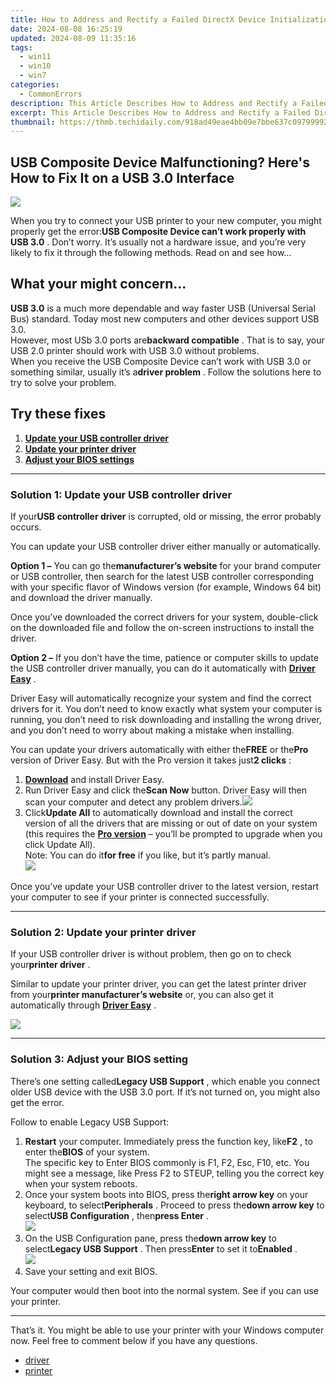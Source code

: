 ```yaml
---
title: How to Address and Rectify a Failed DirectX Device Initialization
date: 2024-08-08 16:25:19
updated: 2024-08-09 11:35:16
tags:
  - win11
  - win10
  - win7
categories:
  - CommonErrors
description: This Article Describes How to Address and Rectify a Failed DirectX Device Initialization
excerpt: This Article Describes How to Address and Rectify a Failed DirectX Device Initialization
thumbnail: https://thmb.techidaily.com/918ad49eae4bb09e7bbe637c097999923379261d114b5800bdb87d98b552aa6d.jpg
---
```


## USB Composite Device Malfunctioning? Here's How to Fix It on a USB 3.0 Interface

![](https://images.drivereasy.com/wp-content/uploads/2018/09/img_5b9a2cf028591.jpg)
  
 When you try to connect your USB printer to your new computer, you might properly get the error:**USB Composite Device can’t work properly with USB 3.0** . Don’t worry. It’s usually not a hardware issue, and you’re very likely to fix it through the following methods. Read on and see how…

## What your might concern…

**USB 3.0** is a much more dependable and way faster USB (Universal Serial Bus) standard. Today most new computers and other devices support USB 3.0.  
 However, most USb 3.0 ports are**backward compatible** . That is to say, your USB 2.0 printer should work with USB 3.0 without problems.  
 When you receive the USB Composite Device can’t work with USB 3.0 or something similar, usually it’s a**driver problem** . Follow the solutions here to try to solve your problem.

## Try these fixes

1. **[Update your USB controller driver](https://tools.techidaily.com/drivereasy/download/)**
2. **[Update your printer driver](https://tools.techidaily.com/drivereasy/download/)**
3. **[Adjust your BIOS settings](https://tools.techidaily.com/drivereasy/download/)**

---

### Solution 1: Update your USB controller driver

 If your**USB controller driver** is corrupted, old or missing, the error probably occurs.

 You can update your USB controller driver either manually or automatically.

**Option 1 –** You can go the**manufacturer’s website** for your brand computer or USB controller, then search for the latest USB controller corresponding with your specific flavor of Windows version (for example, Windows 64 bit) and download the driver manually.

 Once you’ve downloaded the correct drivers for your system, double-click on the downloaded file and follow the on-screen instructions to install the driver.

**Option 2 –** If you don’t have the time, patience or computer skills to update the USB controller driver manually, you can do it automatically with **[Driver Easy](https://tools.techidaily.com/drivereasy/download/)**  .

 Driver Easy will automatically recognize your system and find the correct drivers for it. You don’t need to know exactly what system your computer is running, you don’t need to risk downloading and installing the wrong driver, and you don’t need to worry about making a mistake when installing.

 You can update your drivers automatically with either the**FREE** or the**Pro** version of Driver Easy. But with the Pro version it takes just**2 clicks** :

1. [**Download**](https://tools.techidaily.com/drivereasy/download/) and install Driver Easy.
2. Run Driver Easy and click the**Scan Now** button. Driver Easy will then scan your computer and detect any problem drivers.![](https://images.drivereasy.com/wp-content/uploads/2018/09/img_5b9a2dfa5436f.jpg)
3. Click**Update All** to automatically download and install the correct version of all the drivers that are missing or out of date on your system (this requires the **[Pro version](https://tools.techidaily.com/drivereasy/download/)**  – you’ll be prompted to upgrade when you click Update All).  
 Note: You can do it**for free** if you like, but it’s partly manual.  
![](https://images.drivereasy.com/wp-content/uploads/2018/09/img_5b9a2f7906b8e.jpg)

 Once you’ve update your USB controller driver to the latest version, restart your computer to see if your printer is connected successfully.

---

### Solution 2: Update your printer driver

 If your USB controller driver is without problem, then go on to check your**printer driver** .

 Similar to update your printer driver, you can get the latest printer driver from your**printer manufacturer’s website** or, you can also get it automatically through **[Driver Easy](https://tools.techidaily.com/drivereasy/download/)**  .

![](https://images.drivereasy.com/wp-content/uploads/2018/09/img_5b9a4193324cf.jpg)

---

### Solution 3: Adjust your BIOS setting

 There’s one setting called**Legacy USB Support** , which enable you connect older USB device with the USB 3.0 port. If it’s not turned on, you might also get the error.

Follow to enable Legacy USB Support:

1. **Restart** your computer. Immediately press the function key, like**F2** , to enter the**BIOS** of your system.  
 The specific key to Enter BIOS commonly is F1, F2, Esc, F10, etc. You might see a message, like Press F2 to STEUP, telling you the correct key when your system reboots.
2. Once your system boots into BIOS, press the**right arrow key** on your keyboard, to select**Peripherals** . Proceed to press the**down arrow key** to select**USB Configuration** , then**press Enter** .  
![](https://images.drivereasy.com/wp-content/uploads/2018/09/img_5b9a40067e328.jpg)
3. On the USB Configuration pane, press the**down arrow key** to select**Legacy USB Support** . Then press**Enter** to set it to**Enabled** .  
![](https://images.drivereasy.com/wp-content/uploads/2018/09/img_5b9a3e993e8ad.jpg)
4. Save your setting and exit BIOS.

 Your computer would then boot into the normal system. See if you can use your printer.

---

 That’s it. You might be able to use your printer with your Windows computer now. Feel free to comment below if you have any questions.

* [driver](https://tools.techidaily.com/drivereasy/download/)
* [printer](https://tools.techidaily.com/drivereasy/download/)

<ins class="adsbygoogle"
     style="display:block"
     data-ad-format="autorelaxed"
     data-ad-client="ca-pub-7571918770474297"
     data-ad-slot="1223367746"></ins>



<ins class="adsbygoogle"
     style="display:block"
     data-ad-client="ca-pub-7571918770474297"
     data-ad-slot="8358498916"
     data-ad-format="auto"
     data-full-width-responsive="true"></ins>
